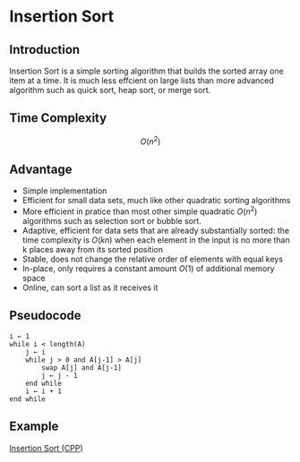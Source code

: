 # Insertion Sort

## Introduction

Insertion Sort is a simple sorting algorithm that builds the sorted array one item at a time. It is much less effcient on large lists than more advanced algorithm such as quick sort, heap sort, or merge sort.

## Time Complexity

$$ O(n^2) $$

## Advantage

- Simple implementation
- Efficient for small data sets, much like other quadratic sorting algorithms
- More efficient in pratice than most other simple quadratic $O(n^2)$ algorithms such as selection sort or bubble sort.
- Adaptive, efficient for data sets that are already substantially sorted: the time complexity is $O(kn)$ when each element in the input is no more than k places away from its sorted position
- Stable, does not change the relative order of elements with equal keys
- In-place, only requires a constant amount $O(1)$ of additional memory space
- Online, can sort a list as it receives it

## Pseudocode

```pseudocode
i ← 1
while i < length(A)
    j ← i
    while j > 0 and A[j-1] > A[j]
        swap A[j] and A[j-1]
        j ← j - 1
    end while
    i ← i + 1
end while
```

## Example

[Insertion Sort (CPP)](./Resource/InsertionSort.cpp)